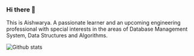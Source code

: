 ### Hi there 👋

This is Aishwarya. 
A passionate learner and an upcoming engineering professional with special interests in the areas of Database Management System, Data Structures and Algorithms. 

![Github stats](https://github-readme-stats.vercel.app/api?username=aishwar18)
